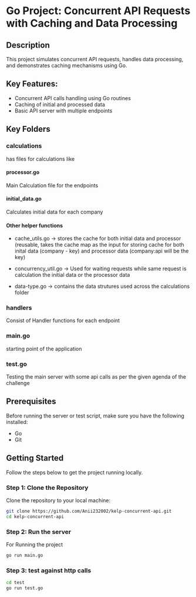 # Go Project: Concurrent API Requests with Caching and Data Processing

## Description
This project simulates concurrent API requests, handles data processing, and demonstrates caching mechanisms using Go.

## Key Features:
- Concurrent API calls handling using Go routines
- Caching of initial and processed data
- Basic API server with multiple endpoints

## Key Folders

### calculations 
has files for calculations like 
#### processor.go 
Main Calculation file for the endpoints
#### initial_data.go 
Calculates initial data for each company
#### Other helper functions
- cache_utils.go -> stores the cache for both initial data and processor (reusable, takes the cache map as the input for storing cache for both
inital data (company - key) and processor data (company:api will be the key)

- concurrency_util.go -> Used for waiting requests while same request is calculation the initial data or the processor data

- data-type.go -> contains the data strutures used across the calculations folder

### handlers
Consist of Handler functions for each endpoint

### main.go 
starting point of the application

### test.go 
Testing the main server with some api calls as per the given agenda of the challenge

## Prerequisites

Before running the server or test script, make sure you have the following installed:

- Go
- Git

## Getting Started

Follow the steps below to get the project running locally.

### Step 1: Clone the Repository

Clone the repository to your local machine:

```bash
git clone https://github.com/Anii232002/kelp-concurrent-api.git
cd kelp-concurrent-api
```

### Step 2: Run the server

For Running the project

```bash
go run main.go
```

### Step 3: test against http calls

```bash
cd test
go run test.go
```




